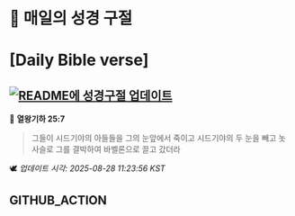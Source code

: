 # 🙏 매일의 성경 구절
# [Daily Bible verse]
## [![README에 성경구절 업데이트](https://github.com/DONGSUKA/first_test/actions/workflows/update-readme-bible.yml/badge.svg)](https://github.com/DONGSUKA/first_test/actions/workflows/update-readme-bible.yml)
<!-- START_BIBLE_VERSE -->
📖 **열왕기하 25:7**
> 그들이 시드기야의 아들들을 그의 눈앞에서 죽이고 시드기야의 두 눈을 빼고 놋 사슬로 그를 결박하여 바벨론으로 끌고 갔더라

🕊️ _업데이트 시각: 2025-08-28 11:23:56 KST_
  <!-- END_BIBLE_VERSE -->
## GITHUB_ACTION
